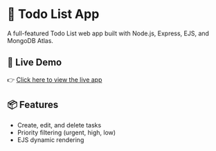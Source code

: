# 📝 Todo List App

A full-featured Todo List web app built with Node.js, Express, EJS, and MongoDB Atlas.

## 🚀 Live Demo

👉 [Click here to view the live app](https://todolist-2-r581.onrender.com)

## 📦 Features
- Create, edit, and delete tasks
- Priority filtering (urgent, high, low)
- EJS dynamic rendering
